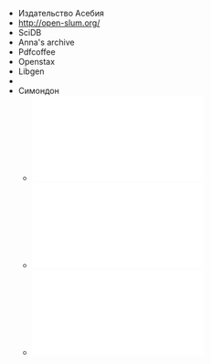- Издательство Асебия
- http://open-slum.org/
- SciDB
- Anna's archive
- Pdfcoffee
- Openstax
- Libgen
-
- Симондон
	- ![Simondon_Jilber_O_sposobe_suschestvovaniya_tehnicheskih_obktov.pdf](../assets/Simondon_Jilber_O_sposobe_suschestvovaniya_tehnicheskih_obktov_1741622327234_0.pdf)
	- ![Simondon. G. Technical Mentality.pdf](../assets/Simondon._G._Technical_Mentality_1741622333226_0.pdf)
	- ![Simondon. G. The Limits of Human Progress.pdf](../assets/Simondon._G._The_Limits_of_Human_Progress_1741622337883_0.pdf)